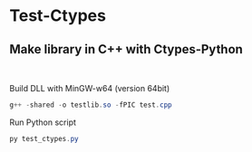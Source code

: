 # Test-Ctypes
Make library in C++ with Ctypes-Python
-
<br>

Build DLL with MinGW-w64 (version 64bit)
```powershell
g++ -shared -o testlib.so -fPIC test.cpp
```

Run Python script
```powershell
py test_ctypes.py
```
